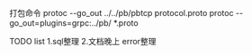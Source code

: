 打包命令
protoc --go_out ../../pb/pbtcp protocol.proto
protoc --go_out=plugins=grpc:../pb/ *.proto

TODO list
1.sql整理
2.文档晚上
error整理
